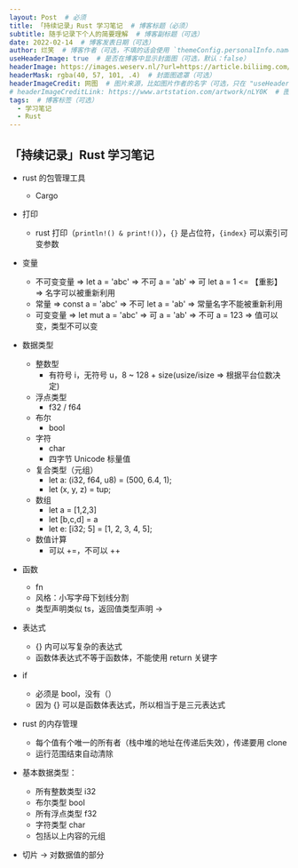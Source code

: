 ```yaml
---
layout: Post  # 必须
title: 「持续记录」Rust 学习笔记  # 博客标题（必须）
subtitle: 随手记录下个人的简要理解  # 博客副标题（可选）
date: 2022-02-14  # 博客发表日期（可选）
author: 烂笑  # 博客作者（可选，不填的话会使用 `themeConfig.personalInfo.name`）
useHeaderImage: true  # 是否在博客中显示封面图（可选，默认：false）
headerImage: https://images.weserv.nl/?url=https://article.biliimg.com/bfs/article/50750ce04df7cd8b038aed7df5730bd5d0b424e3.png  # 博客封面图（必须，即使上一项选了 false，因为图片也需要在首页显示）
headerMask: rgba(40, 57, 101, .4)  # 封面图遮罩（可选）
headerImageCredit: 网图  # 图片来源，比如图片作者的名字（可选，只在 "useHeaderImage: true" 时有效）
# headerImageCreditLink: https://www.artstation.com/artwork/nLY0K  # 图片来源的链接（可选，只在 "useHeaderImage: true" 时有效）
tags:  # 博客标签（可选）
  - 学习笔记
  - Rust
---
```

## 「持续记录」Rust 学习笔记

- rust 的包管理工具
  
  - Cargo
- 打印
  - rust 打印（`println!() & print!()`），`{}` 是占位符，`{index}` 可以索引可变参数
- 变量
  - 不可变变量 => let a = 'abc'  => 不可 a = 'ab'  => 可 let a = 1 <= 【重影】=> 名字可以被重新利用
  - 常量 => const a = 'abc' => 不可 let a = 'ab' => 常量名字不能被重新利用
  - 可变变量 => let mut a = 'abc' => 可 a = 'ab' => 不可 a = 123 => 值可以变，类型不可以变
- 数据类型
  - 整数型
    - 有符号 i，无符号 u，8 ~ 128 + size(usize/isize => 根据平台位数决定)
  - 浮点类型
    - f32 / f64
  - 布尔
    - bool
  - 字符
    - char
    - 四字节 Unicode 标量值
  - 复合类型（元组）
    - let a: (i32, f64, u8) = (500, 6.4, 1);
    - let (x, y, z) = tup;
  - 数组
    - let a = [1,2,3]
    - let [b,c,d] = a
    - let e: [i32; 5] = [1, 2, 3, 4, 5];
  - 数值计算
    - 可以 +=，不可以 ++ 
- 函数

  - fn
  - 风格：小写字母下划线分割
  - 类型声明类似 ts，返回值类型声明 ->
- 表达式

  - {} 内可以写复杂的表达式
  - 函数体表达式不等于函数体，不能使用 return 关键字
- if

  - 必须是 bool，没有（）
  - 因为 {} 可以是函数体表达式，所以相当于是三元表达式
- rust 的内存管理

  - 每个值有个唯一的所有者（栈中堆的地址在传递后失效），传递要用 clone
  - 运行范围结束自动清除
- 基本数据类型：

  - 所有整数类型 i32
  - 布尔类型 bool
  - 所有浮点类型 f32
  - 字符类型 char
  - 包括以上内容的元组

- 切片 -> 对数据值的部分

